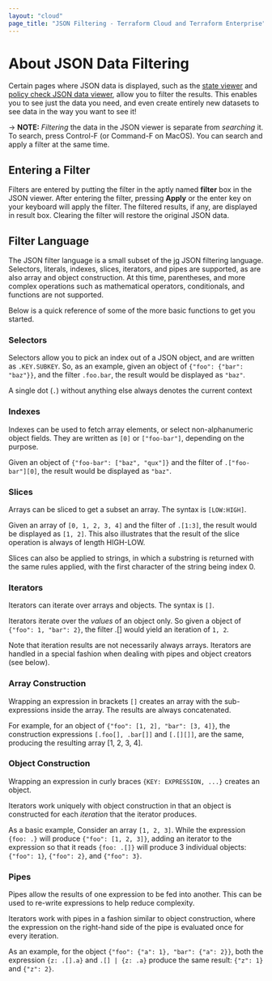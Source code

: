 ```yaml
---
layout: "cloud"
page_title: "JSON Filtering - Terraform Cloud and Terraform Enterprise"
---
```


# About JSON Data Filtering

Certain pages where JSON data is displayed, such as the [state
viewer](/docs/cloud/workspaces/state.html) and [policy check JSON data
viewer](/docs/cloud/sentinel/json.html), allow you to filter the results. This
enables you to see just the data you need, and even create entirely new datasets
to see data in the way you want to see it!

-> **NOTE:** _Filtering_ the data in the JSON viewer is separate from
_searching_ it. To search, press Control-F (or Command-F on MacOS). You can
search and apply a filter at the same time.

## Entering a Filter

Filters are entered by putting the filter in the aptly named **filter** box in
the JSON viewer. After entering the filter, pressing **Apply** or the enter key
on your keyboard will apply the filter. The filtered results, if any, are
displayed in result box. Clearing the filter will restore the original JSON
data.

## Filter Language

The JSON filter language is a small subset of the
[jq](https://stedolan.github.io/jq/) JSON filtering language. Selectors,
literals, indexes, slices, iterators, and pipes are supported, as are also array
and object construction. At this time, parentheses, and more complex operations
such as mathematical operators, conditionals, and functions are not supported.

Below is a quick reference of some of the more basic functions to get you
started.

### Selectors

Selectors allow you to pick an index out of a JSON object, and are written as
`.KEY.SUBKEY`. So, as an example, given an object of
`{"foo": {"bar": "baz"}}`, and the filter `.foo.bar`, the result would be
displayed as `"baz"`.

A single dot (`.`) without anything else always denotes the current context

### Indexes

Indexes can be used to fetch array elements, or select non-alphanumeric object
fields. They are written as `[0]` or `["foo-bar"]`, depending on the purpose.

Given an object of `{"foo-bar": ["baz", "qux"]}` and the filter of
`.["foo-bar"][0]`, the result would be displayed as `"baz"`.

### Slices

Arrays can be sliced to get a subset an array. The syntax is `[LOW:HIGH]`.

Given an array of `[0, 1, 2, 3, 4]` and the filter of
`.[1:3]`, the result would be displayed as `[1, 2]`. This also illustrates that
the result of the slice operation is always of length HIGH-LOW.

Slices can also be applied to strings, in which a substring is returned with the
same rules applied, with the first character of the string being index 0.

### Iterators

Iterators can iterate over arrays and objects. The syntax is `[]`.

Iterators iterate over the _values_ of an object only. So given a object of
`{"foo": 1, "bar": 2}`, the filter .[] would yield an iteration of `1, 2`.

Note that iteration results are not necessarily always arrays. Iterators are
handled in a special fashion when dealing with pipes and object creators (see
below).

### Array Construction

Wrapping an expression in brackets `[]` creates an array with the
sub-expressions inside the array. The results are always concatenated.

For example, for an object of `{"foo": [1, 2], "bar": [3, 4]}`, the construction
expressions `[.foo[], .bar[]]` and `[.[][]]`, are the same, producing the
resulting array [1, 2, 3, 4].

### Object Construction

Wrapping an expression in curly braces `{KEY: EXPRESSION, ...}` creates an
object.

Iterators work uniquely with object construction in that an object is
constructed for each _iteration_ that the iterator produces.

As a basic example, Consider an array `[1, 2, 3]`. While the expression
`{foo: .}` will produce `{"foo": [1, 2, 3]}`, adding an iterator to the
expression so that it reads `{foo: .[]}` will produce 3 individual objects:
`{"foo": 1}`, `{"foo": 2}`, and `{"foo": 3}`.

### Pipes

Pipes allow the results of one expression to be fed into another. This can be
used to re-write expressions to help reduce complexity.

Iterators work with pipes in a fashion similar to object construction, where the
expression on the right-hand side of the pipe is evaluated once for every
iteration. 

As an example, for the object `{"foo": {"a": 1}, "bar": {"a": 2}}`, both the
expression `{z: .[].a}` and `.[] | {z: .a}` produce the same result: `{"z": 1}`
and `{"z": 2}`.

